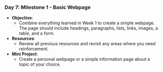 ### **Day 7: Milestone 1 - Basic Webpage**

- **Objective**:
  - Combine everything learned in Week 1 to create a simple webpage. The page should include headings, paragraphs, lists, links, images, a table, and a form.
- **Resources**:
  - Review all previous resources and revisit any areas where you need reinforcement.
- **Mini Project**:
  - Create a personal webpage or a simple information page about a topic of your choice.
